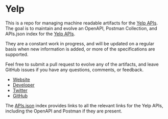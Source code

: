 # YelpThis is a repo for managing machine readable artifacts for the [Yelp APIs](http://www.yelp.com). The goal is to maintain and evolve an OpenAPI, Postman Collection, and APIs.json index for the [Yelp APIs](http://www.yelp.com).They are a constant work in progress, and will be updated on a regular basis when new information is added, or more of the specifications are supported.Feel free to submit a pull request to evolve any of the artifacts, and leave GitHub issues if you have any questions, comments, or feedback.- [Website](http://www.yelp.com)- [Developer](http://www.yelp.com)- [Twitter](https://twitter.com/yelpengineering)- [GitHub](https://github.com/Yelp)The [APIs.json](https://github.com/api-evangelist/yelp/blob/master/apis.json) index provides links to all the relevant links for the Yelp APIs, including the OpenAPI and Postman if they are present.